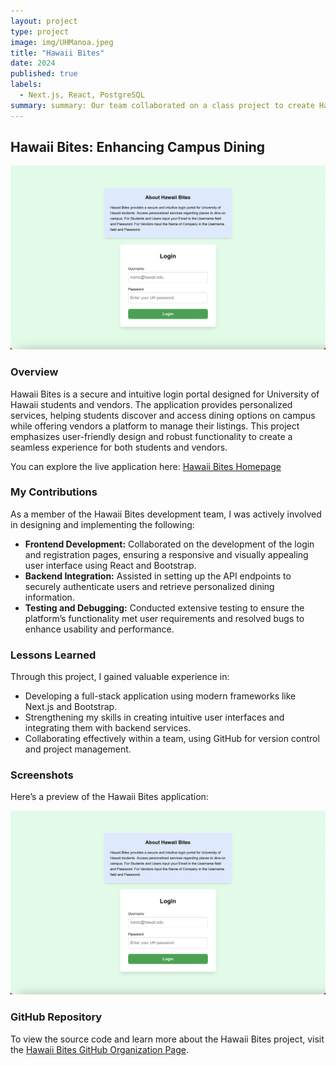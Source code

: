 ```yaml
---
layout: project
type: project
image: img/UHManoa.jpeg
title: "Hawaii Bites"
date: 2024
published: true
labels:
  - Next.js, React, PostgreSQL
summary: summary: Our team collaborated on a class project to create Hawaii Bites, a web application that provides University of Hawaii students and vendors with a secure login portal. The application leverages modern frameworks and tools to deliver personalized campus dining services and vendor management, emphasizing responsive design and efficient user interactions.
---
```


## Hawaii Bites: Enhancing Campus Dining

![Hawaii Bites](../img/HawaiiBites.jpeg)

### Overview
Hawaii Bites is a secure and intuitive login portal designed for University of Hawaii students and vendors. The application provides personalized services, helping students discover and access dining options on campus while offering vendors a platform to manage their listings. This project emphasizes user-friendly design and robust functionality to create a seamless experience for both students and vendors.

You can explore the live application here: [Hawaii Bites Homepage](https://hawaii-bites.github.io)

### My Contributions
As a member of the Hawaii Bites development team, I was actively involved in designing and implementing the following:

- **Frontend Development:** Collaborated on the development of the login and registration pages, ensuring a responsive and visually appealing user interface using React and Bootstrap.
- **Backend Integration:** Assisted in setting up the API endpoints to securely authenticate users and retrieve personalized dining information.
- **Testing and Debugging:** Conducted extensive testing to ensure the platform’s functionality met user requirements and resolved bugs to enhance usability and performance.

### Lessons Learned
Through this project, I gained valuable experience in:
- Developing a full-stack application using modern frameworks like Next.js and Bootstrap.
- Strengthening my skills in creating intuitive user interfaces and integrating them with backend services.
- Collaborating effectively within a team, using GitHub for version control and project management.

### Screenshots
Here’s a preview of the Hawaii Bites application:

![Hawaii Bites Login Page](../img/HawaiiBites.jpeg)

### GitHub Repository
To view the source code and learn more about the Hawaii Bites project, visit the [Hawaii Bites GitHub Organization Page](https://hawaii-bites.github.io).
